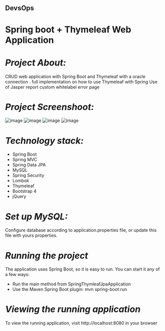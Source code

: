 ## DevsOps
# Spring boot +  Thymeleaf Web Application 

# *Project About:*

 CRUD web application with Spring Boot and Thymeleaf with a oracle connection .
 full implementation on how to use Thymeleaf with Spring 
 Use of  Jasper report 
 custom whitelabel error page
 

# *Project Screenshoot:*

![image](https://user-images.githubusercontent.com/79853388/132102658-ce0dd1fb-2dc5-4738-953c-04df80ca1e97.png)
![image](https://user-images.githubusercontent.com/79853388/132102681-79a0d292-d79f-440b-8550-5a4417b59f50.png)
![image](https://user-images.githubusercontent.com/79853388/132102704-9e078d2d-b370-40f8-a591-87fe0bf2df3b.png)
![image](https://user-images.githubusercontent.com/79853388/132102734-1eead6fc-6c14-4e6d-baa9-c3bb3bd0db69.png)



# *Technology stack:*

* Spring Boot
* Spring MVC
* Spring Data JPA
* MySQL
* Spring Security
* Lombok
* Thymeleaf
* Bootstrap 4
* jQuery

# *Set up MySQL:*
Configure database according to application.properties file, or update this file with yours properties.

# *Running the project*
The application uses Spring Boot, so it is easy to run. You can start it any of a few ways:

* Run the main method from SpringThymleafJpaApplication
* Use the Maven Spring Boot plugin: mvn spring-boot:run

# *Viewing the running application*
To view the running application, visit http://localhost:8080 in your browser

